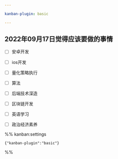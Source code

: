```yaml
---

kanban-plugin: basic

---
```


## 2022年09月17日觉得应该要做的事情

- [ ] 安卓开发
- [ ] ios开发
- [ ] 量化策略执行
- [ ] 算法
- [ ] 后端技术深造
- [ ] 区块链开发
- [ ] 英语学习
- [ ] 政治经济素养




%% kanban:settings
```
{"kanban-plugin":"basic"}
```
%%